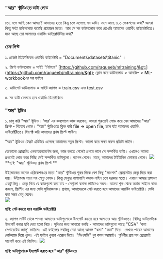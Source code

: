 ### "আর" স্টুডিওতে ডাটা লোড

---

তো, বসে আছি কেন আমরা? আমাদের হাতে কিন্তু চলে এসেছে সব ডাটা। মনে আছে ৩.৩ সেকশনের কথা? আমরা কিন্তু সবই ডাউনলোড করেছি প্রয়োজন মতো। আর সে সব ডাউনলোড করে রেখেছি আমাদের ওয়ার্কিং ডাইরেক্টরিতে। মনে আছে তো আমাদের ওয়ার্কিং ডাইরেক্টরিটার কথা?

### চেক লিস্ট

১. প্রজেক্ট টাইটানিকের ওয়ার্কিং ডাইরেক্টরি = "Documents\datasets\titanic" ।

২. স্ক্রিপ্ট ডাউনলোড = সাইট "গিটহাব" [https://github.com/raqueeb/mltraining/&gt;](https://github.com/raqueeb/mltraining/&gt); ক্লোন করে ডাউনলোড &gt; আনজিপ &gt; ML-workbookএর সব ফাইল

৩. ডাটাসেট ডাউনলোড = সাইট ক্যাগল = train.csv এবং test.csv

৪. সব ডাটা ফেলতে হবে ওয়ার্কিং ডিরেক্টরিতে

### "আর" ষ্টুডিও

১. চালু করি "আর" ষ্টুডিও। ‘আর’ এর কনসোলে কাজ করলেও, আমরা শুরুতেই লোড করে নেব আমাদের "আর" স্ক্রিপ্ট - গিটহাব থেকে। "আর" স্টুডিওতে ক্লিক করি file → open file, চলে যাই আমাদের ওয়ার্কিং ডাইরেক্টরীতে। সিলেক্ট করি আমাদের প্রথম স্ক্রিপ্ট ফাইল।

"আর" ষ্টুডিওর টেক্সট এডিটরে এসেছে আমাদের নতুন স্ক্রিপ্ট। ভালো করে লক্ষ্য করুন প্রতিটা লাইন।

যেকোনো প্রোগ্রামিং এনভায়রনমেন্টের জন্য, কাজ করতে গেলেই প্রথমে লাগে সে সম্পর্কিত ডাটা। এখানেও আমরা প্রথমেই লোড করে নিচ্ছি সেই সম্পর্কিত ডাটাগুলো। ক্যাগল থেকে। মানে, আমাদের টাইটানিক ফোল্ডার থেকে। ![](/assets/load.png)**ছবি: "আর" স্টুডিওর প্রথম স্ক্রিপ্ট **

উইন্ডোজের অনেক এপ্লিকেশনএর মতো "আর" স্টুডিওর শুরুর দিকে বেশ কিছু "ফাংশন" প্রোগ্রামটার মেন্যু দিয়ে করা যায়। উইন্ডোজ মানে সব মেন্যু বেসড। কিন্তু মেন্যুর পাশাপাশি কমান্ড লাইন চলে দরকার মতো। এখানে আমার প্রস্তাবনা একটু ভিন্ন। মেন্যু দিয়ে যে কাজগুলো করা যায় - সেগুলো কমান্ড লাইনেও সম্ভব। আমরা শুরু থেকে কমান্ড লাইনে কাজ করলে, স্ক্রিপ্টিং এর জন্য সেটা সুবিধাজনক। প্রথমে, আমাদেরকে সেট করতে হবে আমাদের ওয়ার্কিং ডাইরেক্টরি। সেটা করা সম্ভব মেনু থেকে।  
![](/assets/working.png)

**ছবি: সেট করতে হবে ওয়ার্কিং ডাইরেক্টরি**

২. ক্যাগল সাইট থেকে পাওয়া আমাদের ডাটাগুলোকে ইমপোর্ট করতে হবে আমাদের আর স্টুডিওতে। বিভিন্ন ডাটাসেটকে ইমপোর্ট করার ছবি দেয়া হলো নিচে। সুবিধার জন্য আবারো বলছি - আমাদের ডাটাগুলো আছে "CSV" 'কমা সেপারেটেড ভ্যালু' ফাইলে। এই ফাইলের সবকিছু দেয়া আছে আসল "কমা" "কমা" দিয়ে। দেখতে পারেন  আমাদের নোটপ্যাড দিয়ে খুলে। এই ফাইল খুলবে এক্সেল দিয়ে। "সিএসভি" খুব কমন ফরম্যাট। পৃথিবীর প্রায় সব প্রোগ্রামই সাপোর্ট করে এই জিনিস। ![](/assets/import.png)

**ছবি: ডাটাগুলোকে ইমপোর্ট করতে হবে "আর" স্টুডিওতে**

